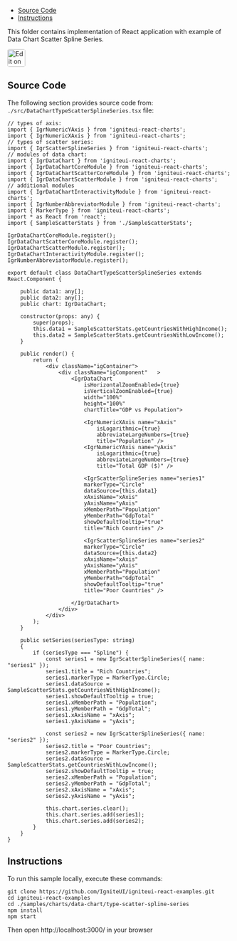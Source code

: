<!-- NOTE: do not change this file because it will be auto re-generated from template file: -->
<!-- https://github.com/IgniteUI/igniteui-react-examples/tree/master/templates/sample/ReadMe.md -->

<!-- ## Table of Contents -->
<!-- - [Sample Preview](#Sample-Preview) -->
- [Source Code](#Source-Code)
- [Instructions](#Instructions)

This folder contains implementation of React application with example of Data Chart Scatter Spline Series.
<!-- in the Data Chart component -->
<!-- [Data Chart](https://infragistics.com/Reactsite/components/data-chart.html) -->

<html lang="en" xmlns="http://www.w3.org/1999/xhtml">
    <body>
        <a target="_blank" href="https://codesandbox.io/s/github/IgniteUI/igniteui-react-examples/tree/master/samples/charts/data-chart/type-scatter-spline-series?fontsize=14&hidenavigation=1&theme=dark&view=preview&file=/src/DataChartTypeScatterSplineSeries.tsx" rel="noopener noreferrer">
            <img height="40px" style="border-radius: 0.25rem" alt="Edit on CodeSandbox" src="https://static.infragistics.com/xplatform/images/sandbox/code.png"/>
        </a>
        <!-- <a target="_blank"
href="https://codesandbox.io/s/github/IgniteUI/igniteui-react-examples/tree/master/samples/maps/geo-map/binding-csv-points?fontsize=14&hidenavigation=1&theme=dark&view=preview">
            <img alt="Edit Sample" src="https://codesandbox.io/static/img/play-codesandbox.svg"/>
        </a> -->
        <!-- <a target="_blank" style="margin-left: 0.5rem"
href="https://codesandbox.io/embed/github/IgniteUI/igniteui-react-examples/tree/master/samples/charts/data-chart/type-scatter-spline-series?fontsize=14&hidenavigation=1&theme=dark&view=preview&file=/src/DataChartTypeScatterSplineSeries.tsx">
            <img height="40px" style="border-radius: 5px" alt="View on CodeSandbox" src="https://static.infragistics.com/xplatform/images/sandbox/view.png"/>
        </a> -->
        <!-- <a target="_blank"
href="https://codesandbox.io/embed/github/IgniteUI/igniteui-react-examples/tree/master/samples/maps/geo-map/binding-csv-points?fontsize=14&hidenavigation=1&theme=dark&view=preview">
            <img alt="View on CodeSandbox" src="https://static.infragistics.com/xplatform/images/sandbox/view.png"/>
        </a>
https://codesandbox.io/embed/react-treemap-overview-rtb45
https://codesandbox.io/static/img/play-codesandbox.svg
https://codesandbox.io/embed/react-treemap-overview-rtb45?view=browser -->
    </body>
</html>

<!-- ## Sample Preview -->

<!-- <iframe
  src="https://codesandbox.io/embed/github/IgniteUI/igniteui-react-examples/tree/master/samples/charts/data-chart/type-scatter-spline-series?fontsize=14&hidenavigation=1&theme=dark&view=preview&file=/src/DataChartTypeScatterSplineSeries.tsx"
  style="width:100%; height:400px; border:0; border-radius: 4px; overflow:hidden;"
  allow="accelerometer; ambient-light-sensor; camera; encrypted-media; geolocation; gyroscope; hid; microphone; midi; payment; usb; vr"
  sandbox="allow-forms allow-modals allow-popups allow-presentation allow-same-origin allow-scripts"
></iframe> -->

## Source Code

The following section provides source code from:
`./src/DataChartTypeScatterSplineSeries.tsx` file:

```tsx
// types of axis:
import { IgrNumericYAxis } from 'igniteui-react-charts';
import { IgrNumericXAxis } from 'igniteui-react-charts';
// types of scatter series:
import { IgrScatterSplineSeries } from 'igniteui-react-charts';
// modules of data chart:
import { IgrDataChart } from 'igniteui-react-charts';
import { IgrDataChartCoreModule } from 'igniteui-react-charts';
import { IgrDataChartScatterCoreModule } from 'igniteui-react-charts';
import { IgrDataChartScatterModule } from 'igniteui-react-charts';
// additional modules
import { IgrDataChartInteractivityModule } from 'igniteui-react-charts';
import { IgrNumberAbbreviatorModule } from 'igniteui-react-charts';
import { MarkerType } from 'igniteui-react-charts';
import * as React from 'react';
import { SampleScatterStats } from './SampleScatterStats';

IgrDataChartCoreModule.register();
IgrDataChartScatterCoreModule.register();
IgrDataChartScatterModule.register();
IgrDataChartInteractivityModule.register();
IgrNumberAbbreviatorModule.register();

export default class DataChartTypeScatterSplineSeries extends React.Component {

    public data1: any[];
    public data2: any[];
    public chart: IgrDataChart;

    constructor(props: any) {
        super(props);
        this.data1 = SampleScatterStats.getCountriesWithHighIncome();
        this.data2 = SampleScatterStats.getCountriesWithLowIncome();
    }

    public render() {
        return (
            <div className="igContainer">
                <div className="igComponent"   >
                    <IgrDataChart
                        isHorizontalZoomEnabled={true}
                        isVerticalZoomEnabled={true}
                        width="100%"
                        height="100%"
                        chartTitle="GDP vs Population">

                        <IgrNumericXAxis name="xAxis"
                            isLogarithmic={true}
                            abbreviateLargeNumbers={true}
                            title="Population" />
                        <IgrNumericYAxis name="yAxis"
                            isLogarithmic={true}
                            abbreviateLargeNumbers={true}
                            title="Total GDP ($)" />

                        <IgrScatterSplineSeries name="series1"
                        markerType="Circle"
                        dataSource={this.data1}
                        xAxisName="xAxis"
                        yAxisName="yAxis"
                        xMemberPath="Population"
                        yMemberPath="GdpTotal"
                        showDefaultTooltip="true"
                        title="Rich Countries" />

                        <IgrScatterSplineSeries name="series2"
                        markerType="Circle"
                        dataSource={this.data2}
                        xAxisName="xAxis"
                        yAxisName="yAxis"
                        xMemberPath="Population"
                        yMemberPath="GdpTotal"
                        showDefaultTooltip="true"
                        title="Poor Countries" />

                    </IgrDataChart>
                </div>
            </div>
        );
    }

    public setSeries(seriesType: string)
    {
        if (seriesType === "Spline") {
            const series1 = new IgrScatterSplineSeries({ name: "series1" });
            series1.title = "Rich Countries";
            series1.markerType = MarkerType.Circle;
            series1.dataSource = SampleScatterStats.getCountriesWithHighIncome();
            series1.showDefaultTooltip = true;
            series1.xMemberPath = "Population";
            series1.yMemberPath = "GdpTotal";
            series1.xAxisName = "xAxis";
            series1.yAxisName = "yAxis";

            const series2 = new IgrScatterSplineSeries({ name: "series2" });
            series2.title = "Poor Countries";
            series2.markerType = MarkerType.Circle;
            series2.dataSource = SampleScatterStats.getCountriesWithLowIncome();
            series2.showDefaultTooltip = true;
            series2.xMemberPath = "Population";
            series2.yMemberPath = "GdpTotal";
            series2.xAxisName = "xAxis";
            series2.yAxisName = "yAxis";

            this.chart.series.clear();
            this.chart.series.add(series1);
            this.chart.series.add(series2);
        }
    }
}

```

## Instructions
To run this sample locally, execute these commands:

```
git clone https://github.com/IgniteUI/igniteui-react-examples.git
cd igniteui-react-examples
cd ./samples/charts/data-chart/type-scatter-spline-series
npm install
npm start

```

Then open http://localhost:3000/ in your browser

